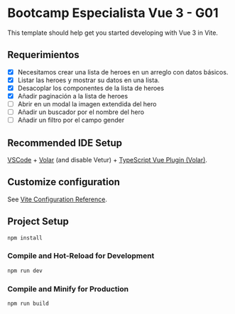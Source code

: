 # Bootcamp Especialista Vue 3 - G01

This template should help get you started developing with Vue 3 in Vite.

## Requerimientos

* [x] Necesitamos crear una lista de heroes en un arreglo con datos básicos.
* [x] Listar las heroes y mostrar su datos en una lista.
* [x] Desacoplar los componentes de la lista de heroes
* [x] Añadir paginación a la lista de heroes
* [ ] Abrir en un modal la imagen extendida del hero
* [ ] Añadir un buscador por el nombre del hero
* [ ] Añadir un filtro por el campo gender

## Recommended IDE Setup

[VSCode](https://code.visualstudio.com/) + [Volar](https://marketplace.visualstudio.com/items?itemName=Vue.volar) (and disable Vetur) + [TypeScript Vue Plugin (Volar)](https://marketplace.visualstudio.com/items?itemName=Vue.vscode-typescript-vue-plugin).

## Customize configuration

See [Vite Configuration Reference](https://vitejs.dev/config/).

## Project Setup

```sh
npm install
```

### Compile and Hot-Reload for Development

```sh
npm run dev
```

### Compile and Minify for Production

```sh
npm run build
```
